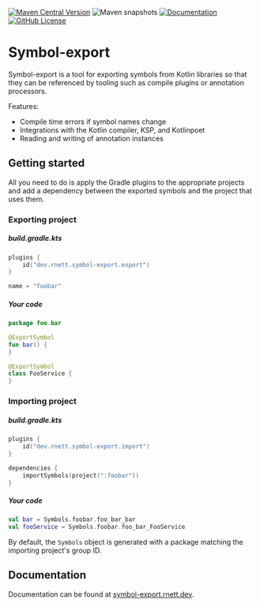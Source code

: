 [![Maven Central Version](https://img.shields.io/maven-central/v/dev.rnett.symbol-export/symbols?style=for-the-badge)](https://central.sonatype.com/artifact/dev.rnett.symbol-export/symbols)
![Maven snapshots](https://img.shields.io/maven-metadata/v?metadataUrl=https%3A%2F%2Fcentral.sonatype.com%2Frepository%2Fmaven-snapshots%2Fdev%2Frnett%2Fsymbol-export%2Fgradle-plugins%2Fmaven-metadata.xml&strategy=latestProperty&style=for-the-badge&label=SNAPSHOT&color=yellow)
[![Documentation](https://img.shields.io/badge/documentation-symbol--export.rnett.dev-blue?style=for-the-badge&link=https%3A%2F%2Fsymbol-export.rnett.dev%2F)](https://symbol-export.rnett.dev)
[![GitHub License](https://img.shields.io/github/license/rnett/symbol-export?style=for-the-badge)](./LICENSE)

# Symbol-export

Symbol-export is a tool for exporting symbols from Kotlin libraries so that they can be referenced by tooling such as compile plugins or annotation processors.

Features:

- Compile time errors if symbol names change
- Integrations with the Kotlin compiler, KSP, and Kotlinpoet
- Reading and writing of annotation instances

## Getting started

All you need to do is apply the Gradle plugins to the appropriate projects and add a dependency between the exported symbols and the project that uses them.

### Exporting project

##### build.gradle.kts
```kotlin
plugins {
    id("dev.rnett.symbol-export.export")
}

name = "foobar"
```

##### Your code

```kotlin
package foo.bar

@ExportSymbol
fun bar() {
}

@ExportSymbol
class FooService {
}
```

### Importing project

##### build.gradle.kts

```kotlin
plugins {
    id("dev.rnett.symbol-export.import")
}

dependencies {
    importSymbols(project(":foobar"))
}
```

##### Your code

```kotlin
val bar = Symbols.foobar.foo_bar_bar
val fooService = Symbols.foobar.foo_bar_FooService
```

By default, the `Symbols` object is generated with a package matching the importing project's group ID.

## Documentation

Documentation can be found at [symbol-export.rnett.dev](https://symbol-export.rnett.dev).